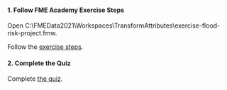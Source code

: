 <head><base target="_blank"> </head>

#### 1. Follow FME Academy Exercise Steps

Open C:\FMEData2021\Workspaces\TransformAttributes\exercise-flood-risk-project.fmw.

Follow the [exercise steps](https://safe.my.trailhead.com/en/content/safe/modules/use-conditional-values/exercise-flood-risk-project?trail_id=fme-desktop-basic).

#### 2. Complete the Quiz

Complete [the quiz](https://safe.my.trailhead.com/en/content/safe/modules/use-conditional-values/exercise-flood-risk-project?trail_id=fme-desktop-basic#challenge).
